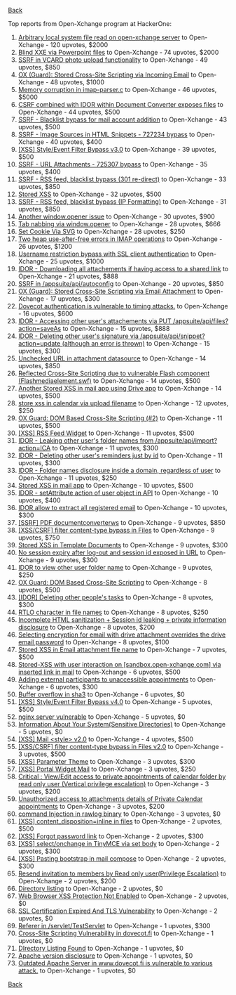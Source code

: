 [Back](../README.md)

Top reports from Open-Xchange program at HackerOne:

1. [Arbitrary local system file read on open-xchange server](https://hackerone.com/reports/303744) to Open-Xchange - 120 upvotes, $2000
2. [Blind XXE via Powerpoint files](https://hackerone.com/reports/334488) to Open-Xchange - 74 upvotes, $2000
3. [SSRF in VCARD photo upload functionality](https://hackerone.com/reports/296045) to Open-Xchange - 49 upvotes, $850
4. [OX (Guard): Stored Cross-Site Scripting via Incoming Email](https://hackerone.com/reports/156258) to Open-Xchange - 48 upvotes, $1000
5. [Memory corruption in imap-parser.c](https://hackerone.com/reports/537550) to Open-Xchange - 46 upvotes, $5000
6. [CSRF combined with IDOR within Document Converter exposes files](https://hackerone.com/reports/398316) to Open-Xchange - 44 upvotes, $500
7. [SSRF - Blacklist bypass for mail account addition](https://hackerone.com/reports/303378) to Open-Xchange - 43 upvotes, $500
8. [SSRF - Image Sources in HTML Snippets - 727234 bypass](https://hackerone.com/reports/737163) to Open-Xchange - 40 upvotes, $400
9. [[XSS] Style/Event Filter Bypass v3.0](https://hackerone.com/reports/314204) to Open-Xchange - 39 upvotes, $500
10. [SSRF - URL Attachments - 725307 bypass](https://hackerone.com/reports/737161) to Open-Xchange - 35 upvotes, $400
11. [SSRF - RSS feed, blacklist bypass (301 re-direct)](https://hackerone.com/reports/299135) to Open-Xchange - 33 upvotes, $850
12. [Stored XSS](https://hackerone.com/reports/299806) to Open-Xchange - 32 upvotes, $500
13. [SSRF - RSS feed, blacklist bypass (IP Formatting)](https://hackerone.com/reports/299130) to Open-Xchange - 31 upvotes, $850
14. [Another window.opener issue](https://hackerone.com/reports/537840) to Open-Xchange - 30 upvotes, $900
15. [Tab nabbing via window.opener](https://hackerone.com/reports/179568) to Open-Xchange - 28 upvotes, $666
16. [Set Cookie Via SVG](https://hackerone.com/reports/195045) to Open-Xchange - 28 upvotes, $250
17. [Two heap use-after-free errors in IMAP operations](https://hackerone.com/reports/546644) to Open-Xchange - 26 upvotes, $1200
18. [Username restriction bypass with SSL client authentication](https://hackerone.com/reports/480928) to Open-Xchange - 25 upvotes, $1000
19. [IDOR - Downloading all attachements if having access to a shared link](https://hackerone.com/reports/194790) to Open-Xchange - 21 upvotes, $888
20. [SSRF in /appsuite/api/autoconfig](https://hackerone.com/reports/293847) to Open-Xchange - 20 upvotes, $850
21. [OX (Guard): Stored Cross-Site Scripting via Email Attachment](https://hackerone.com/reports/165275) to Open-Xchange - 17 upvotes, $300
22. [Dovecot authentication is vulnerable to timing attacks.](https://hackerone.com/reports/219607) to Open-Xchange - 16 upvotes, $600
23. [IDOR - Accessing other user's attachements via PUT /appsuite/api/files?action=saveAs](https://hackerone.com/reports/204984) to Open-Xchange - 15 upvotes, $888
24. [IDOR - Deleting other user's signature via /appsuite/api/snippet?action=update (although an error is thrown)](https://hackerone.com/reports/199321) to Open-Xchange - 15 upvotes, $300
25. [Unchecked URL in attachment datasource](https://hackerone.com/reports/725307) to Open-Xchange - 14 upvotes, $850
26. [Reflected Cross-Site Scripting due to vulnerable Flash component (Flashmediaelement.swf)](https://hackerone.com/reports/180253) to Open-Xchange - 14 upvotes, $500
27. [Another Stored XSS in mail app using Drive app](https://hackerone.com/reports/538632) to Open-Xchange - 14 upvotes, $500
28. [store xss in calendar via upload filename](https://hackerone.com/reports/385407) to Open-Xchange - 12 upvotes, $250
29. [OX Guard: DOM Based Cross-Site Scripting (#2)](https://hackerone.com/reports/164821) to Open-Xchange - 11 upvotes, $500
30. [[XSS] RSS Feed Widget](https://hackerone.com/reports/361938) to Open-Xchange - 11 upvotes, $500
31. [IDOR - Leaking other user's folder names from /appsuite/api/import?action=ICA](https://hackerone.com/reports/199281) to Open-Xchange - 11 upvotes, $300
32. [IDOR - Deleting other user's reminders just by id](https://hackerone.com/reports/198969) to Open-Xchange - 11 upvotes, $300
33. [IDOR - Folder names disclosure inside a domain, regardless of user](https://hackerone.com/reports/194574) to Open-Xchange - 11 upvotes, $250
34. [Stored XSS in mail app](https://hackerone.com/reports/538323) to Open-Xchange - 10 upvotes, $500
35. [IDOR - setAttribute action of user object in API](https://hackerone.com/reports/285432) to Open-Xchange - 10 upvotes, $400
36. [IDOR allow to extract all registered email](https://hackerone.com/reports/302485) to Open-Xchange - 10 upvotes, $300
37. [[SSRF] PDF documentconverterws](https://hackerone.com/reports/361793) to Open-Xchange - 9 upvotes, $850
38. [[XSS/CSRF] filter content-type bypass in Files](https://hackerone.com/reports/304098) to Open-Xchange - 9 upvotes, $750
39. [Stored XSS in Template Documents](https://hackerone.com/reports/179559) to Open-Xchange - 9 upvotes, $300
40. [No session expiry after log-out and session id exposed in URL](https://hackerone.com/reports/434715) to Open-Xchange - 9 upvotes, $300
41. [IDOR to view other user folder name](https://hackerone.com/reports/333767) to Open-Xchange - 9 upvotes, $250
42. [OX Guard: DOM Based Cross-Site Scripting](https://hackerone.com/reports/158853) to Open-Xchange - 8 upvotes, $500
43. [[IDOR] Deleting other people's tasks](https://hackerone.com/reports/293845) to Open-Xchange - 8 upvotes, $300
44. [RTLO character in file names](https://hackerone.com/reports/210354) to Open-Xchange - 8 upvotes, $250
45. [Incomplete HTML sanitization + Session id leaking + private information disclosure](https://hackerone.com/reports/200487) to Open-Xchange - 8 upvotes, $200
46. [Selecting encryption for email with drive attachment overrides the drive email password](https://hackerone.com/reports/180037) to Open-Xchange - 8 upvotes, $100
47. [Stored XSS in Email attachment file name](https://hackerone.com/reports/388506) to Open-Xchange - 7 upvotes, $500
48. [Stored-XSS with user interaction on [sandbox.open-xchange.com] via inserted link in mail](https://hackerone.com/reports/325510) to Open-Xchange - 6 upvotes, $500
49. [Adding external participants to unaccessible appointments](https://hackerone.com/reports/294232) to Open-Xchange - 6 upvotes, $300
50. [Buffer overflow in sha3](https://hackerone.com/reports/356763) to Open-Xchange - 6 upvotes, $0
51. [[XSS] Style/Event Filter Bypass v4.0](https://hackerone.com/reports/342610) to Open-Xchange - 5 upvotes, $500
52. [nginx server vulnerable](https://hackerone.com/reports/137230) to Open-Xchange - 5 upvotes, $0
53. [Information About Your System(Sensitive Directories)](https://hackerone.com/reports/200572) to Open-Xchange - 5 upvotes, $0
54. [[XSS] Mail &lt;style&gt; v2.0](https://hackerone.com/reports/299466) to Open-Xchange - 4 upvotes, $500
55. [[XSS/CSRF] filter content-type bypass in Files v2.0](https://hackerone.com/reports/321980) to Open-Xchange - 3 upvotes, $500
56. [[XSS] Parameter Theme](https://hackerone.com/reports/340926) to Open-Xchange - 3 upvotes, $300
57. [[XSS] Portal Widget Mail](https://hackerone.com/reports/295540) to Open-Xchange - 3 upvotes, $250
58. [Critical : View/Edit access to private appointments of calendar folder by read only user (Vertical privilege escalation)](https://hackerone.com/reports/220874) to Open-Xchange - 3 upvotes, $200
59. [Unauthorized access to attachments details of Private Calendar appointments](https://hackerone.com/reports/220864) to Open-Xchange - 3 upvotes, $200
60. [command Injection in rawlog binary](https://hackerone.com/reports/356775) to Open-Xchange - 3 upvotes, $0
61. [[XSS] content_disposition=inline in files](https://hackerone.com/reports/356586) to Open-Xchange - 2 upvotes, $500
62. [[XSS] Forgot password link](https://hackerone.com/reports/337488) to Open-Xchange - 2 upvotes, $300
63. [[XSS] select/onchange in TinyMCE via set body](https://hackerone.com/reports/335607) to Open-Xchange - 2 upvotes, $300
64. [[XSS] Pasting bootstrap in mail compose](https://hackerone.com/reports/331975) to Open-Xchange - 2 upvotes, $300
65. [Resend invitation to members by Read only user(Privilege Escalation)](https://hackerone.com/reports/219192) to Open-Xchange - 2 upvotes, $200
66. [Directory listing](https://hackerone.com/reports/193753) to Open-Xchange - 2 upvotes, $0
67. [Web Browser XSS Protection Not Enabled](https://hackerone.com/reports/187225) to Open-Xchange - 2 upvotes, $0
68. [SSL Certification Expired And TLS Vulnerability](https://hackerone.com/reports/207404) to Open-Xchange - 2 upvotes, $0
69. [Referer in /servlet/TestServlet](https://hackerone.com/reports/342976) to Open-Xchange - 1 upvotes, $300
70. [Cross-Site Scripting Vulnerability in dovecot.fi](https://hackerone.com/reports/135316) to Open-Xchange - 1 upvotes, $0
71. [DIrectory Listing Found](https://hackerone.com/reports/138558) to Open-Xchange - 1 upvotes, $0
72. [Apache version disclosure](https://hackerone.com/reports/139547) to Open-Xchange - 1 upvotes, $0
73. [Outdated Apache Server in www.dovecot.fi is vulnerable to various attack.](https://hackerone.com/reports/139591) to Open-Xchange - 1 upvotes, $0


[Back](../README.md)